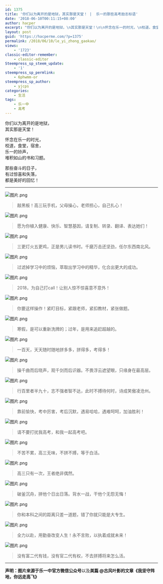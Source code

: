```yaml
---
id: 1375
title: '你们以为离开的是地狱，其实那是天堂！ |  乐一的那些高考励志标语'
date: '2018-06-10T00:11:15+08:00'
author: hacper
excerpt: "你们以为离开的是地狱，\n其实那是天堂！\n\n怀念在乐一的时光，\n校道，食堂，宿舍，\n乐一的铃声，\n堆积如山的书和习题。\n\n那些奋斗的日子，\n有过惊喜和失落，\n都是美好的回忆！"
layout: post
guid: 'https://hacperme.com/?p=1375'
permalink: /2018/06/10/le_yi_zhong_gaokao/
views:
    - '1723'
classic-editor-remember:
    - classic-editor
Steempress_sp_steem_update:
    - '1'
steempress_sp_permlink:
    - 6phwmm-or
steempress_sp_author:
    - yjcps
categories:
    - 生活
tags:
    - 乐一中
    - 高考
---
```


你们以为离开的是地狱，  
其实那是天堂！

怀念在乐一的时光，  
校道，食堂，宿舍，  
乐一的铃声，  
堆积如山的书和习题。

那些奋斗的日子，  
有过惊喜和失落，  
都是美好的回忆！

- - - - - -

![图片.png](https://ipfs.busy.org/ipfs/Qmezv9G55A2SFaDhqafigkN13W7jEwQDQweY5SSdXEbQX4)

> 敲黑板！高三玩手机，父母操心，老师担心，自己扎心！

![图片.png](https://ipfs.busy.org/ipfs/QmZpfZnPiSt5k2f8njJWLacZ8EFApkg7Sp9Xqy8CJXpi5t)

> 愿为你植入健康、快乐、智慧基因，请复制、转录、翻译、表达她们！

![图片.png](https://ipfs.busy.org/ipfs/QmX7U3TdSYZMNUwvqGF2zMFkMUGvStmVWn76T8CCn2YYqS)

> 三更灯火五更鸡，正是男儿读书时。千磨万击还坚劲，任尔东西南北风。

![图片.png](https://ipfs.busy.org/ipfs/Qmah668RaLHqqSC5ynKMGoVhcDgtiCVbnChdwn1VgHcpni)

> 过滤掉学习中的烦恼，萃取出学习中的精华，化合出更大的成功。

![图片.png](https://ipfs.busy.org/ipfs/QmUF9gh1cDzGj6o9AyPRr7sCVQhr331h4siYm6CQnQEe2u)

> 2018，为自己打call！让别人惊不惊喜意不意外！

![图片.png](https://ipfs.busy.org/ipfs/QmPNWbFTMcWNym7xaSX5KxUF7js1mKXZmty1YuTgwWFz9W)

> 你要这样操作！紧盯目标，紧跟老师，紧扣教材，紧张做题。

![图片.png](https://ipfs.busy.org/ipfs/QmShzE2UvawoS2HdUrdHoy9uJ23YzyJpELMGzFtC7hkiLW)

> 寒假，是可以重新洗牌的；过年，是用来追赶超越的。

![图片.png](https://ipfs.busy.org/ipfs/QmWDeEy9hemDEQtnqMw9s5qGx9SeUTSz1mGiEBAccQhDSv)

> 一百天，天天随时随地拼多多，拼得多，考得多！

![图片.png](https://ipfs.busy.org/ipfs/QmXcEFaUci3kfNNWZAd6TiAjy9xcXAJ2m2DiE5fMsVhqWq)

> 操千曲而后晓声，观千剑而后识器。不畏浮云遮望眼，只缘身在最高层。

![图片.png](https://ipfs.busy.org/ipfs/QmUr7wQS9RxU5GDWECkMw1PFBjoBUGhwi1ywMeboGeETZ2)

> 行百里者半九十，志不强者智不达，此时不搏待何时，诗成笑傲凌沧州。

![图片.png](https://ipfs.busy.org/ipfs/Qmd6d9WFQKhDJVZXj5z5H2LXVjHymHynAfdo1To9Ccdtzy)

> 靠前愉快，考中厉害，考后沉默，遇易哈哈，遇难呵呵，加油胜利！

![图片.png](https://ipfs.busy.org/ipfs/QmdQv6J7N5zCo8m15RUXiQ7NqdZ8gt9poXFLGGPCLjqBQx)

> 请不要打扰我高考，和我一起高考吧。

![图片.png](https://ipfs.busy.org/ipfs/QmdNPwvSAGuDtmxyp85wAWKJGJQ6HgE55WHJNV27ehHegx)

> 不苦不累，高三无味，不拼不搏，等于白活。

![图片.png](https://ipfs.busy.org/ipfs/QmR7hoZUjrEYioCX9jnMNDZqbGFtGdBra22VceGHRteofi)

> 高三只有一次，王者绝非偶然。

![图片.png](https://ipfs.busy.org/ipfs/QmWsAKpXQBr5kehcUXAHyYLKAJEmjtCeScRUk4EmmksD3P)

> 破釜沉舟，拼他个日出日落。背水一战，干他个无怨无悔！

![图片.png](https://ipfs.busy.org/ipfs/QmTpsnPUekAkEGGBPswctNn6voURroLY7nojuFt5N79kvY)

> 你和本科之间的距离只差一道题，错了你就只能是大专生。

![图片.png](https://ipfs.busy.org/ipfs/Qma2KNbKx1kiuwYoaoNDk4KQdMT5Er3NZTdNckbLj4qb9v)

> 全力以赴，用勤奋改变人生！永不言败，以执着成就未来！

![图片.png](https://ipfs.busy.org/ipfs/QmPaztHvkuYwy3ne6YzDkQjRPuDW7oqeE1pwiWiaq3Spv7)

> 没有富二代有钱，没有官二代有权，不去拼搏将来怎么活。

- - - - - -

**声明：**图片来源于**乐一中官方微信公众号**以及**美篇 @古风叶影的文章《我坚守阵地，你远走高飞》**